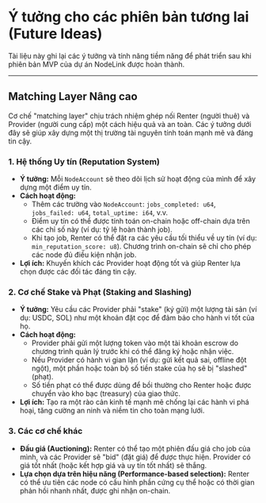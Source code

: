 # Ý tưởng cho các phiên bản tương lai (Future Ideas)

Tài liệu này ghi lại các ý tưởng và tính năng tiềm năng để phát triển sau khi phiên bản MVP của dự án NodeLink được hoàn thành.

---

## Matching Layer Nâng cao

Cơ chế "matching layer" chịu trách nhiệm ghép nối Renter (người thuê) và Provider (người cung cấp) một cách hiệu quả và an toàn. Các ý tưởng dưới đây sẽ giúp xây dựng một thị trường tài nguyên tính toán mạnh mẽ và đáng tin cậy.

### 1. Hệ thống Uy tín (Reputation System)

- **Ý tưởng:** Mỗi `NodeAccount` sẽ theo dõi lịch sử hoạt động của mình để xây dựng một điểm uy tín.
- **Cách hoạt động:**
    - Thêm các trường vào `NodeAccount`: `jobs_completed: u64`, `jobs_failed: u64`, `total_uptime: i64`, v.v.
    - Điểm uy tín có thể được tính toán on-chain hoặc off-chain dựa trên các chỉ số này (ví dụ: tỷ lệ hoàn thành job).
    - Khi tạo job, Renter có thể đặt ra các yêu cầu tối thiểu về uy tín (ví dụ: `min_reputation_score: u8`). Chương trình on-chain sẽ chỉ cho phép các node đủ điều kiện nhận job.
- **Lợi ích:** Khuyến khích các Provider hoạt động tốt và giúp Renter lựa chọn được các đối tác đáng tin cậy.

### 2. Cơ chế Stake và Phạt (Staking and Slashing)

- **Ý tưởng:** Yêu cầu các Provider phải "stake" (ký gửi) một lượng tài sản (ví dụ: USDC, SOL) như một khoản đặt cọc để đảm bảo cho hành vi tốt của họ.
- **Cách hoạt động:**
    - Provider phải gửi một lượng token vào một tài khoản escrow do chương trình quản lý trước khi có thể đăng ký hoặc nhận việc.
    - Nếu Provider có hành vi gian lận (ví dụ: gửi kết quả sai, offline đột ngột), một phần hoặc toàn bộ số tiền stake của họ sẽ bị "slashed" (phạt).
    - Số tiền phạt có thể được dùng để bồi thường cho Renter hoặc được chuyển vào kho bạc (treasury) của giao thức.
- **Lợi ích:** Tạo ra một rào cản kinh tế mạnh mẽ chống lại các hành vi phá hoại, tăng cường an ninh và niềm tin cho toàn mạng lưới.

### 3. Các cơ chế khác

- **Đấu giá (Auctioning):** Renter có thể tạo một phiên đấu giá cho job của mình, và các Provider sẽ "bid" (đặt giá) để được thực hiện. Provider có giá tốt nhất (hoặc kết hợp giá và uy tín tốt nhất) sẽ thắng.
- **Lựa chọn dựa trên hiệu năng (Performance-based selection):** Renter có thể ưu tiên các node có cấu hình phần cứng cụ thể hoặc có thời gian phản hồi nhanh nhất, được ghi nhận on-chain.
